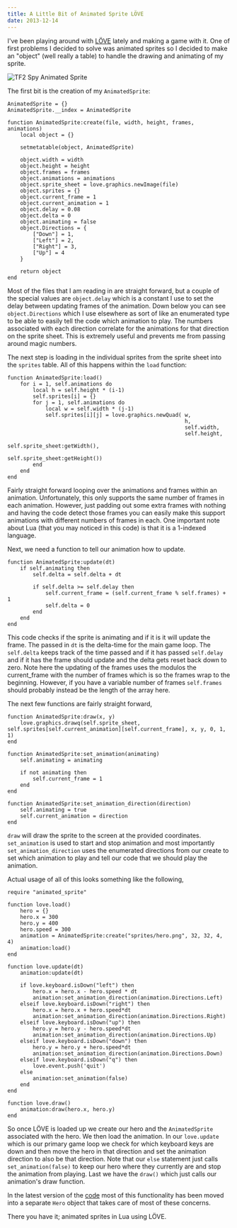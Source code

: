 ```yaml
---
title: A Little Bit of Animated Sprite LÖVE
date: 2013-12-14
---
```


I've been playing around with [LÖVE](http://love2d.org) lately and making a game with it. One of first problems I decided to solve was animated sprites so I decided to make an "object" (well really a table) to handle the drawing and animating of my sprite. 

![TF2 Spy Animated Sprite](http://i.imgur.com/QUaEv5G.gif)

The first bit is the creation of my ```AnimatedSprite```:

```
AnimatedSprite = {}
AnimatedSprite.__index = AnimatedSprite

function AnimatedSprite:create(file, width, height, frames, animations)
	local object = {}

	setmetatable(object, AnimatedSprite)

	object.width = width
	object.height = height
	object.frames = frames
	object.animations = animations
	object.sprite_sheet = love.graphics.newImage(file)
	object.sprites = {}
	object.current_frame = 1
	object.current_animation = 1
	object.delay = 0.08
	object.delta = 0
	object.animating = false
	object.Directions = {
		["Down"] = 1,
		["Left"] = 2,
		["Right"] = 3,
		["Up"] = 4
	}

	return object
end
```

Most of the files that I am reading in are straight forward, but a couple of the special values are ```object.delay``` which is a constant I use to set the delay between updating frames of the animation. Down below you can see ```object.Directions``` which I use elsewhere as sort of like an enumerated type to be able to easily tell the code which animation to play. The numbers associated with each direction correlate for the animations for that direction on the sprite sheet. This is extremely useful and prevents me from passing around magic numbers. 

The next step is loading in the individual sprites from the sprite sheet into the ```sprites``` table. All of this happens within the ```load``` function:

```
function AnimatedSprite:load()
	for i = 1, self.animations do
		local h = self.height * (i-1)
		self.sprites[i] = {}
		for j = 1, self.animations do
			local w = self.width * (j-1)
			self.sprites[i][j] = love.graphics.newQuad(	w,
														h,
														self.width,
														self.height,
														self.sprite_sheet:getWidth(),
														self.sprite_sheet:getHeight())
		end
	end
end
```

Fairly straight forward looping over the animations and frames within an animation. Unfortunately, this only supports the same number of frames in each animation. However, just padding out some extra frames with nothing and having the code detect those frames you can easily make this support animations with different numbers of frames in each. One important note about Lua (that you may noticed in this code) is that it is a 1-indexed language. 

Next, we need a function to tell our animation how to update. 

```
function AnimatedSprite:update(dt)
	if self.animating then
		self.delta = self.delta + dt

		if self.delta >= self.delay then
			self.current_frame = (self.current_frame % self.frames) + 1
			self.delta = 0
		end
	end
end
```
This code checks if the sprite is animating and if it is it will update the frame. The passed in ```dt``` is the delta-time for the main game loop. The ```self.delta``` keeps track of the time passed and if it has passed ```self.delay``` and if it has the frame should update and the delta gets reset back down to zero. Note here the updating of the frames uses the modulos the current_frame with the number of frames which is so the frames wrap to the beginning. However, if you have a variable number of frames ```self.frames``` should probably instead be the length of the array here. 

The next few functions are fairly straight forward,

```
function AnimatedSprite:draw(x, y)
	love.graphics.drawq(self.sprite_sheet, self.sprites[self.current_animation][self.current_frame], x, y, 0, 1, 1)
end

function AnimatedSprite:set_animation(animating)
	self.animating = animating

	if not animating then
		self.current_frame = 1
	end
end

function AnimatedSprite:set_animation_direction(direction)
	self.animating = true
	self.current_animation = direction
end
```

```draw``` will draw the sprite to the screen at the provided coordinates. ```set_animation``` is used to start and stop animation and most importantly ```set_animation_direction``` uses the enumerated directions from our create to set which animation to play and tell our code that we should play the animation. 

Actual usage of all of this looks something like the following,

```
require "animated_sprite"

function love.load()
	hero = {}
	hero.x = 300
	hero.y = 400
	hero.speed = 300
	animation = AnimatedSprite:create("sprites/hero.png", 32, 32, 4, 4)
	animation:load()
end

function love.update(dt)
	animation:update(dt)

	if love.keyboard.isDown("left") then
		hero.x = hero.x - hero.speed * dt
		animation:set_animation_direction(animation.Directions.Left)
	elseif love.keyboard.isDown("right") then
		hero.x = hero.x + hero.speed*dt
		animation:set_animation_direction(animation.Directions.Right)
	elseif love.keyboard.isDown("up") then
		hero.y = hero.y - hero.speed*dt
		animation:set_animation_direction(animation.Directions.Up)
	elseif love.keyboard.isDown("down") then
		hero.y = hero.y + hero.speed*dt
		animation:set_animation_direction(animation.Directions.Down)
	elseif love.keyboard.isDown("q") then
		love.event.push('quit')
	else
		animation:set_animation(false)
	end
end

function love.draw()
	animation:draw(hero.x, hero.y)
end
```

So once LÖVE is loaded up we create our hero and the ```AnimatedSprite``` associated with the hero. We then load the animation. In our ```love.update``` which is our primary game loop we check for which keyboard keys are down and then move the hero in that direction and set the animation direction to also be that direction. Note that our ```else``` statement just calls ```set_animation(false)``` to keep our hero where they currently are and stop the animation from playing. Last we have the ```draw()``` which just calls our animation's draw function. 

In the latest version of the [code](https://github.com/LindseyB/love/tree/d3147b368d716b427ab0f5c41d7f315fcacf3eff) most of this functionality has been moved into a separate ```Hero``` object that takes care of most of these concerns.

There you have it; animated sprites in Lua using LÖVE.



